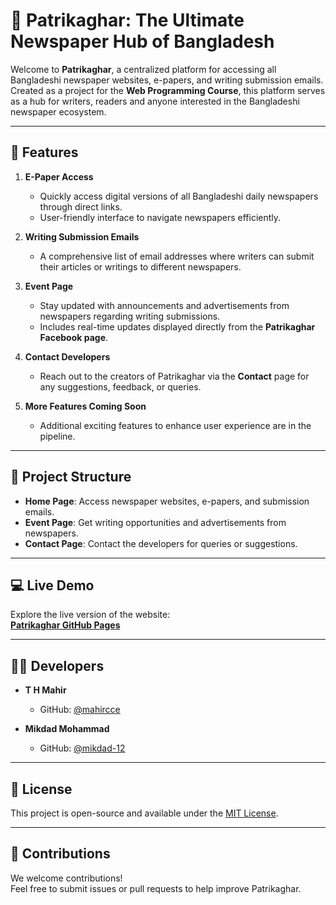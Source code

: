 # 📰 Patrikaghar: The Ultimate Newspaper Hub of Bangladesh

Welcome to **Patrikaghar**, a centralized platform for accessing all Bangladeshi newspaper websites, e-papers, and writing submission emails. Created as a project for the **Web Programming Course**, this platform serves as a hub for writers, readers and anyone interested in the Bangladeshi newspaper ecosystem.

---

## 🚀 Features

1. **E-Paper Access**  
   - Quickly access digital versions of all Bangladeshi daily newspapers through direct links.  
   - User-friendly interface to navigate newspapers efficiently.  

2. **Writing Submission Emails**  
   - A comprehensive list of email addresses where writers can submit their articles or writings to different newspapers.  

3. **Event Page**  
   - Stay updated with announcements and advertisements from newspapers regarding writing submissions.  
   - Includes real-time updates displayed directly from the **Patrikaghar Facebook page**.  

4. **Contact Developers**  
   - Reach out to the creators of Patrikaghar via the **Contact** page for any suggestions, feedback, or queries.  

5. **More Features Coming Soon**  
   - Additional exciting features to enhance user experience are in the pipeline.  

---

## 📂 Project Structure

- **Home Page**: Access newspaper websites, e-papers, and submission emails.  
- **Event Page**: Get writing opportunities and advertisements from newspapers.  
- **Contact Page**: Contact the developers for queries or suggestions.  

---

## 💻 Live Demo

Explore the live version of the website:  
[**Patrikaghar GitHub Pages**](https://mahircce.github.io/Patrikaghar/)

---

## 👨‍💻 Developers

- **T H Mahir**  
  - GitHub: [@mahircce](https://github.com/mahircce)  
   

- **Mikdad Mohammad**  
  - GitHub: [@mikdad-12](https://github.com/mikdad-12)  
   

---

## 📜 License

This project is open-source and available under the [MIT License](LICENSE).

---

## 🤝 Contributions

We welcome contributions!  
Feel free to submit issues or pull requests to help improve Patrikaghar.



